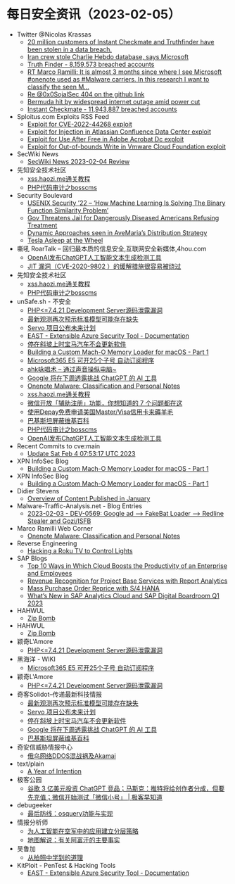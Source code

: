 # 每日安全资讯（2023-02-05）

- Twitter @Nicolas Krassas
  - [20 million customers of Instant Checkmate and Truthfinder have been stolen in a data breach.](https://twitter.com/Dinosn/status/1621938248862900225)
  - [Iran crew stole Charlie Hebdo database, says Microsoft](https://twitter.com/Dinosn/status/1621938189651873793)
  - [Truth Finder - 8,159,573 breached accounts](https://twitter.com/Dinosn/status/1621937848915054593)
  - [RT Marco Ramilli: It is almost 3 months since where I see Microsoft #onenote used as #Malware carriers. In this research I want to classify the seen M...](https://twitter.com/Marco_Ramilli/status/1621788772600782849)
  - [Re @0x0SojalSec 404 on the github link](https://twitter.com/Dinosn/status/1621784239719972864)
  - [Bermuda hit by widespread internet outage amid power cut](https://twitter.com/Dinosn/status/1621737669058330626)
  - [Instant Checkmate - 11,943,887 breached accounts](https://twitter.com/Dinosn/status/1621709199167078400)
- Sploitus.com Exploits RSS Feed
  - [Exploit for CVE-2022-44268 exploit](https://sploitus.com/exploit?id=02166507-C251-58EA-80F1-D6A0E57EBE9F&utm_source=rss&utm_medium=rss)
  - [Exploit for Injection in Atlassian Confluence Data Center exploit](https://sploitus.com/exploit?id=594C33E1-9EBF-5B3B-BA76-031ACB500518&utm_source=rss&utm_medium=rss)
  - [Exploit for Use After Free in Adobe Acrobat Dc exploit](https://sploitus.com/exploit?id=013311B2-25CA-59B4-BEFD-6B24B4A60D9D&utm_source=rss&utm_medium=rss)
  - [Exploit for Out-of-bounds Write in Vmware Cloud Foundation exploit](https://sploitus.com/exploit?id=C9291E88-25DB-5BB7-9EA3-4DD98B725E0F&utm_source=rss&utm_medium=rss)
- SecWiki News
  - [SecWiki News 2023-02-04 Review](http://www.sec-wiki.com/?2023-02-04)
- 先知安全技术社区
  - [xss.haozi.me通关教程](https://xz.aliyun.com/t/12107)
  - [PHP代码审计之bosscms](https://xz.aliyun.com/t/12106)
- Security Boulevard
  - [USENIX Security ’22 –  ‘How Machine Learning Is Solving The Binary Function Similarity Problem’](https://securityboulevard.com/2023/02/usenix-security-22-how-machine-learning-is-solving-the-binary-function-similarity-problem/)
  - [Gov Threatens Jail for Dangerously Diseased Americans Refusing Treatment](https://securityboulevard.com/2023/02/gov-threatens-jail-for-dangerously-diseased-americans-refusing-treatment/)
  - [Dynamic Approaches seen in AveMaria’s Distribution Strategy](https://securityboulevard.com/2023/02/dynamic-approaches-seen-in-avemarias-distribution-strategy/)
  - [Tesla Asleep at the Wheel](https://securityboulevard.com/2023/02/tesla-asleep-at-the-wheel/)
- 嘶吼 RoarTalk – 回归最本质的信息安全,互联网安全新媒体,4hou.com
  - [OpenAI发布ChatGPT人工智能文本生成检测工具](https://www.4hou.com/posts/xjJ3)
  - [JIT 漏洞（CVE-2020-9802 ）的缓解措施很容易被绕过](https://www.4hou.com/posts/2JL1)
- 先知安全技术社区
  - [xss.haozi.me通关教程](https://xz.aliyun.com/t/12107)
  - [PHP代码审计之bosscms](https://xz.aliyun.com/t/12106)
- unSafe.sh - 不安全
  - [PHP<=7.4.21 Development Server源码泄露漏洞](https://buaq.net/go-147962.html)
  - [最新观测再次预示标准模型可能存在缺失](https://buaq.net/go-147960.html)
  - [Servo 项目公布未来计划](https://buaq.net/go-147961.html)
  - [EAST - Extensible Azure Security Tool - Documentation](https://buaq.net/go-147947.html)
  - [停在斜坡上时宝马汽车不会更新软件](https://buaq.net/go-147948.html)
  - [Building a Custom Mach-O Memory Loader for macOS - Part 1](https://buaq.net/go-147946.html)
  - [Microsoft365 E5 可开25个子号 自动订阅程序](https://buaq.net/go-147944.html)
  - [ahk咏唱术 – 通过声音操纵电脑~](https://buaq.net/go-147934.html)
  - [Google 将在下周透露挑战 ChatGPT 的 AI 工具](https://buaq.net/go-147936.html)
  - [Onenote Malware: Classification and Personal Notes](https://buaq.net/go-147933.html)
  - [xss.haozi.me通关教程](https://buaq.net/go-147952.html)
  - [微信开放「辅助注册」功能，你想知道的 7 个问题都在这](https://buaq.net/go-147929.html)
  - [使用Depay免费申请美国Master/Visa信用卡来薅羊毛](https://buaq.net/go-147928.html)
  - [巴基斯坦屏蔽维基百科](https://buaq.net/go-147937.html)
  - [PHP代码审计之bosscms](https://buaq.net/go-147943.html)
  - [OpenAI发布ChatGPT人工智能文本生成检测工具](https://buaq.net/go-147912.html)
- Recent Commits to cve:main
  - [Update Sat Feb  4 07:53:17 UTC 2023](https://github.com/trickest/cve/commit/8716bd7efa344e30807b97931b0ca6003681e476)
- XPN InfoSec Blog
  - [Building a Custom Mach-O Memory Loader for macOS - Part 1](https://blog.xpnsec.com/building-a-mach-o-memory-loader-part-1/)
- XPN InfoSec Blog
  - [Building a Custom Mach-O Memory Loader for macOS - Part 1](https://blog.xpnsec.com/building-a-mach-o-memory-loader-part-1/)
- Didier Stevens
  - [Overview of Content Published in January](https://blog.didierstevens.com/2023/02/04/overview-of-content-published-in-january-8/)
- Malware-Traffic-Analysis.net - Blog Entries
  - [2023-02-03 - DEV-0569: Google ad --> FakeBat Loader --> Redline Stealer and Gozi/ISFB](https://www.malware-traffic-analysis.net/2023/02/03/index.html)
- Marco Ramilli Web Corner
  - [Onenote Malware: Classification and Personal Notes](https://marcoramilli.com/2023/02/04/onenote-malware-classification-and-personal-notes/)
- Reverse Engineering
  - [Hacking a Roku TV to Control Lights](https://www.reddit.com/r/ReverseEngineering/comments/10tokap/hacking_a_roku_tv_to_control_lights/)
- SAP Blogs
  - [Top 10 Ways in Which Cloud Boosts the Productivity of an Enterprise and Employees](https://blogs.sap.com/2023/02/04/top-10-ways-in-which-cloud-boosts-the-productivity-of-an-enterprise-and-employees/)
  - [Revenue Recognition for Project Base Services with Report Analytics](https://blogs.sap.com/2023/02/04/revenue-recognition-for-project-base-services-with-report-analytics/)
  - [Mass Purchase Order Reprice with S/4 HANA](https://blogs.sap.com/2023/02/04/mass-purchase-order-reprice-with-s-4-hana/)
  - [What’s New in SAP Analytics Cloud and SAP Digital Boardroom Q1 2023](https://blogs.sap.com/2023/02/04/whats-new-in-sap-analytics-cloud-and-sap-digital-boardroom-q1-2023/)
- HAHWUL
  - [Zip Bomb](https://www.hahwul.com/cullinan/zip-bomb)
- HAHWUL
  - [Zip Bomb](https://www.hahwul.com/cullinan/zip-bomb)
- 颖奇L'Amore
  - [PHP<=7.4.21 Development Server源码泄露漏洞](https://www.gem-love.com/2023/02/04/PHP-7-4-21-Development-Server%E6%BA%90%E7%A0%81%E6%B3%84%E9%9C%B2%E6%BC%8F%E6%B4%9E/)
- 黑海洋 - WIKI
  - [Microsoft365 E5 可开25个子号 自动订阅程序](https://blog.upx8.com/3208)
- 颖奇L'Amore
  - [PHP<=7.4.21 Development Server源码泄露漏洞](https://www.gem-love.com/2023/02/04/PHP-7-4-21-Development-Server%E6%BA%90%E7%A0%81%E6%B3%84%E9%9C%B2%E6%BC%8F%E6%B4%9E/)
- 奇客Solidot–传递最新科技情报
  - [最新观测再次预示标准模型可能存在缺失](https://www.solidot.org/story?sid=74044)
  - [Servo 项目公布未来计划](https://www.solidot.org/story?sid=74043)
  - [停在斜坡上时宝马汽车不会更新软件](https://www.solidot.org/story?sid=74041)
  - [Google 将在下周透露挑战 ChatGPT 的 AI 工具](https://www.solidot.org/story?sid=74040)
  - [巴基斯坦屏蔽维基百科](https://www.solidot.org/story?sid=74039)
- 奇安信威胁情报中心
  - [俄乌网络DDOS混战祸及Akamai](https://mp.weixin.qq.com/s?__biz=MzI2MDc2MDA4OA==&mid=2247505326&idx=1&sn=9136ee31272fd6d4da2eb74cfa53f163&chksm=ea6622d9dd11abcf90b1153ede534f04d81107649ca1d907a68c2b1e31577d187da92b0f0927&scene=58&subscene=0#rd)
- text/plain
  - [A Year of Intention](https://textslashplain.com/2023/02/04/a-year-of-intention/)
- 极客公园
  - [谷歌 3 亿美元投资 ChatGPT 竞品；马斯克：推特将给创作者分成，但要先充值；微信开始测试「微信小号」 | 极客早知道](https://mp.weixin.qq.com/s?__biz=MTMwNDMwODQ0MQ==&mid=2652982343&idx=1&sn=462648d50bc3bc183cfd90a6f674f481&chksm=7e5431f14923b8e76d359696b8feecc42c622a4658789778c21409b825b75438b7a4e97bd0fd&scene=58&subscene=0#rd)
- debugeeker
  - [最后防线：osquery功能与实现](https://mp.weixin.qq.com/s?__biz=MzU4NjY0NTExNA==&mid=2247488164&idx=1&sn=17fad9b3d5578456128c0ef0f42f2d8f&chksm=fdf979b1ca8ef0a77278533ed0857d394bcd99120b2b9b1b32703a41a067d5de0b4620c464f5&scene=58&subscene=0#rd)
- 情报分析师
  - [为人工智能在空军中的应用建立分层策略](https://mp.weixin.qq.com/s?__biz=MzA3Mjc1MTkwOA==&mid=2650525217&idx=1&sn=46515c923c69020379bb3a57c6938aa4&chksm=8716e06ab061697c9912c7f7fc3f515b5a5ce75c433bb9c44d7f902d3e0d72056ad05ed6035a&scene=58&subscene=0#rd)
  - [地图解说：有关阿富汗的主要事实](https://mp.weixin.qq.com/s?__biz=MzA3Mjc1MTkwOA==&mid=2650525217&idx=2&sn=8f1cfb81c416fb608556883a804e0110&chksm=8716e06ab061697c330cc3f52ad0018080efcf9135693e4399c6cd69a0fd5ae8203d4a7b35ef&scene=58&subscene=0#rd)
- 吴鲁加
  - [从拍照中学到的道理](https://mp.weixin.qq.com/s?__biz=Mzg5NDY4ODM1MA==&mid=2247484350&idx=1&sn=b53e91010ca2dd5a0b3121aab9de9862&chksm=c01a8e8ff76d07997ad2247c64584a0ff00e461dd6386cf4428b6f5991c475e7aad5b6d9d3bb&scene=58&subscene=0#rd)
- KitPloit - PenTest & Hacking Tools
  - [EAST - Extensible Azure Security Tool - Documentation](http://www.kitploit.com/2023/02/east-extensible-azure-security-tool.html)
